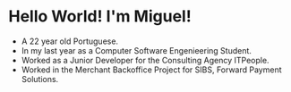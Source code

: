 # Hello World! I'm Miguel!
- A 22 year old Portuguese.
- In my last year as a Computer Software Engenieering Student. 
- Worked as a Junior Developer for the Consulting Agency ITPeople.
- Worked in the Merchant Backoffice Project for SIBS, Forward Payment Solutions.
